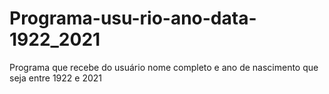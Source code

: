 # Programa-usu-rio-ano-data-1922_2021
Programa que recebe do usuário nome completo e ano de nascimento que seja entre 1922 e 2021
